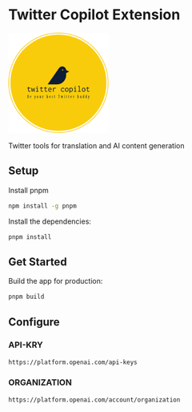 # Twitter Copilot Extension

<img src="src/static/images/main_logo_enable.png" width="200px">

Twitter tools for translation and AI content generation

## Setup

Install pnpm

```bash
npm install -g pnpm
```

Install the dependencies:

```bash
pnpm install
```

## Get Started

Build the app for production:

```bash
pnpm build
```

## Configure

### API-KRY

```url
https://platform.openai.com/api-keys
```

### ORGANIZATION

```url
https://platform.openai.com/account/organization
```
